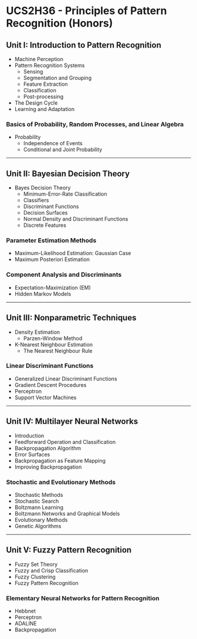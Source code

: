 # UCS2H36 - Principles of Pattern Recognition (Honors)


## Unit I: Introduction to Pattern Recognition

- Machine Perception  
- Pattern Recognition Systems  
  - Sensing  
  - Segmentation and Grouping  
  - Feature Extraction  
  - Classification  
  - Post-processing  
- The Design Cycle  
- Learning and Adaptation  

### Basics of Probability, Random Processes, and Linear Algebra
- Probability  
  - Independence of Events  
  - Conditional and Joint Probability  

---

## Unit II: Bayesian Decision Theory

- Bayes Decision Theory  
  - Minimum-Error-Rate Classification  
  - Classifiers  
  - Discriminant Functions  
  - Decision Surfaces  
  - Normal Density and Discriminant Functions  
  - Discrete Features  

### Parameter Estimation Methods
- Maximum-Likelihood Estimation: Gaussian Case  
- Maximum Posteriori Estimation  

### Component Analysis and Discriminants
- Expectation-Maximization (EM)  
- Hidden Markov Models  

---

## Unit III: Nonparametric Techniques

- Density Estimation  
  - Parzen-Window Method  
- K-Nearest Neighbour Estimation  
  - The Nearest Neighbour Rule  

### Linear Discriminant Functions
- Generalized Linear Discriminant Functions  
- Gradient Descent Procedures  
- Perceptron  
- Support Vector Machines  

---

## Unit IV: Multilayer Neural Networks

- Introduction  
- Feedforward Operation and Classification  
- Backpropagation Algorithm  
- Error Surfaces  
- Backpropagation as Feature Mapping  
- Improving Backpropagation  

### Stochastic and Evolutionary Methods
- Stochastic Methods  
- Stochastic Search  
- Boltzmann Learning  
- Boltzmann Networks and Graphical Models  
- Evolutionary Methods  
- Genetic Algorithms  

---

## Unit V: Fuzzy Pattern Recognition

- Fuzzy Set Theory  
- Fuzzy and Crisp Classification  
- Fuzzy Clustering  
- Fuzzy Pattern Recognition  

### Elementary Neural Networks for Pattern Recognition
- Hebbnet  
- Perceptron  
- ADALINE  
- Backpropagation  
